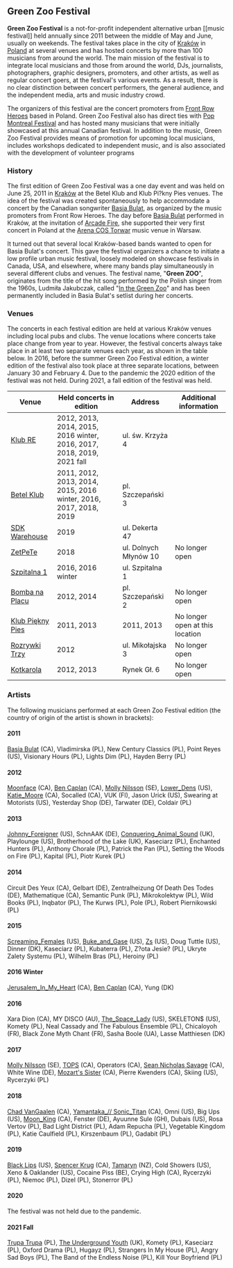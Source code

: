 ## Green Zoo Festival

**Green Zoo Festival** is a not-for-profit independent alternative urban [[music festival]] held annually since 2011 between the middle of May and June, usually on weekends. The festival takes place in the city of [Kraków](https://en.wikipedia.org/wiki/Krak%C3%B3w) in [Poland](https://en.wikipedia.org/wiki/Poland) at several venues and has hosted concerts by more than 100 musicians from around the world. The main mission of the festival is to integrate local musicians and those from around the world, DJs, journalists, photographers, graphic designers, promoters, and other artists, as well as regular concert goers, at the festival's various events. As a result, there is no clear distinction between concert performers, the general audience, and the independent media, arts and music industry crowd.

The organizers of this festival are the concert promoters from [Front Row Heroes](https://frontrowheroes.com/en/about-us/) based in Poland. Green Zoo Festival also has direct ties with [Pop Montreal Festival](https://popmontreal.com/) and has hosted many musicians that were initially showcased at this annual Canadian festival. In addition to the music, Green Zoo Festival provides means of promotion for upcoming local musicians, includes workshops dedicated to independent music, and is also associated with the development of volunteer programs

### History

The first edition of Green Zoo Festival was a one day event and was held on June 25, 2011 in [Kraków](https://en.wikipedia.org/wiki/Krak%C3%B3w) at the Betel Klub and Klub Pi?kny Pies venues. The idea of the festival was created spontaneously to help accommodate a concert by the Canadian songwriter [Basia Bulat](https://en.wikipedia.org/wiki/Basia_Bulat), as organized by the music promoters from Front Row Heroes. The day before [Basia Bulat](https://en.wikipedia.org/wiki/Basia_Bulat) performed in Kraków, at the invitation of [Arcade Fire](https://en.wikipedia.org/wiki/Arcade_Fire), she supported their very first concert in Poland at the [Arena COS Torwar](https://en.wikipedia.org/wiki/Torwar_Hall) music venue in Warsaw.

It turned out that several local Kraków-based bands wanted to open for Basia Bulat's concert. This gave the festival organizers a chance to initiate a low profile urban music festival, loosely modeled on showcase festivals in Canada, USA, and elsewhere, where many bands play simultaneously in several different clubs and venues. The festival name, "**Green ZOO**", originates from the title of the hit song performed by the Polish singer from the 1960s, Ludmiła Jakubczak, called "[In the Green Zoo](https://youtu.be/hqNlQLC1xNg)" and has been permanently included in Basia Bulat's setlist during her concerts.

### Venues

The concerts in each festival edition are held at various Kraków venues including local pubs and clubs. The venue locations where concerts take place change from year to year. However, the festival concerts always take place in at least two separate venues each year, as shown in the table below. In 2016, before the summer Green Zoo Festival edition, a winter edition of the festival also took place at three separate locations, between January 30 and February 4. Due to the pandemic the 2020 edition of the festival was not held. During 2021, a fall edition of the festival was held.

| Venue        | Held concerts in edition     | Address | Additional information |
|--------------|-----------|------------|------------|
| [Klub RE](https://www.facebook.com/klubre/) | 2012, 2013, 2014, 2015, 2016 winter, 2016, 2017, 2018, 2019, 2021 fall  | ul. św. Krzyża 4 | |
| [Betel Klub](https://www.facebook.com/betelpub/) | 2011, 2012, 2013, 2014, 2015, 2016 winter, 2016, 2017, 2018, 2019  | pl. Szczepański 3  |  |
| [SDK Warehouse](https://www.facebook.com/stk47warehouse/) | 2019 | ul. Dekerta 47 | |
| [ZetPeTe](https://www.facebook.com/zetpete.krk/) | 2018 | ul. Dolnych Młynów 10 | No longer open |
| [Szpitalna 1](https://www.facebook.com/szpitalna1/) | 2016, 2016 winter | ul. Szpitalna 1 | |
| [Bomba na Placu](https://www.facebook.com/bombanaplacu/) | 2012, 2014 | pl. Szczepański 2 | No longer open |
| [Klub Piękny Pies](https://www.facebook.com/Klub-Pi%C4%99kny-Pies-186177181423533/) | 2011, 2013 | 2011, 2013 | No longer open at this location |
| [Rozrywki Trzy](https://www.facebook.com/rozrywki.trzy/) | 2012 | ul. Mikołajska 3 | No longer open |
| [Kotkarola](https://www.facebook.com/pages/category/Country-Club---Clubhouse/KOTKAROLA-361891623830938/) | 2012, 2013 | Rynek Gł. 6 | No longer open |

### Artists

The following musicians performed at each Green Zoo Festival edition (the country of origin of the artist is shown in brackets):

#### 2011
[Basia Bulat](https://en.wikipedia.org/wiki/Basia_Bulat) (CA), Vladimirska (PL), New Century Classics (PL), Point Reyes (US), Visionary Hours (PL), Lights Dim (PL), Hayden Berry (PL)

#### 2012
[Moonface](https://en.wikipedia.org/wiki/Moonface_(band)) (CA), [Ben Caplan](https://en.wikipedia.org/wiki/Ben_Caplan) (CA), [Molly Nilsson](https://en.wikipedia.org/wiki/Molly_Nilsson) (SE), [Lower_Dens](https://en.wikipedia.org/wiki/Lower_Dens) (US), [Katie_Moore](https://en.wikipedia.org/wiki/Katie_Moore) (CA), Socalled (CA), VUK (FI), Jason Urick (US), Swearing at Motorists (US), Yesterday Shop (DE), Tarwater (DE), Coldair (PL)

#### 2013
[Johnny_Foreigner](https://en.wikipedia.org/wiki/Johnny_Foreigner) (US), SchnAAK (DE), [Conquering_Animal_Sound](https://en.wikipedia.org/wiki/Conquering_Animal_Sound) (UK), Playlounge (US), Brotherhood of the Lake (UK), Kaseciarz (PL), Enchanted Hunters (PL), Anthony Chorale (PL), Patrick the Pan (PL), Setting the Woods on Fire (PL), Kapital (PL), Piotr Kurek (PL)

#### 2014
Circuit Des Yeux (CA), Gelbart (DE), Zentralheizung Of Death Des Todes (DE), Mathematique (CA), Semantic Punk (PL), Mikrokolektyw (PL), Wild Books (PL), Inqbator (PL), The Kurws (PL), Pole (PL), Robert Piernikowski (PL)

#### 2015
[Screaming_Females](https://en.wikipedia.org/wiki/Screaming_Females) (US), [Buke_and_Gase](https://en.wikipedia.org/wiki/Buke_and_Gase) (US), [Zs](https://en.wikipedia.org/wiki/Zs_(band)) (US), Doug Tuttle (US), Dinner (DK), Kaseciarz (PL), Kubaterra (PL), Z?ota Jesie? (PL), Ukryte Zalety Systemu (PL), Wilhelm Bras (PL), Heroiny (PL)

#### 2016 Winter
[Jerusalem_In_My_Heart](https://en.wikipedia.org/wiki/Jerusalem_In_My_Heart) (CA), [Ben Caplan](https://en.wikipedia.org/wiki/Ben_Caplan) (CA), Yung (DK)

#### 2016
Xara Dion (CA), MY DISCO (AU), [The_Space_Lady](https://en.wikipedia.org/wiki/The_Space_Lady) (US), SKELETON$ (US), Komety (PL), Neal Cassady and The Fabulous Ensemble (PL), Chicaloyoh (FR), Black Zone Myth Chant (FR), Sasha Boole (UA), Lasse Matthiesen (DK)

#### 2017
[Molly Nilsson](https://en.wikipedia.org/wiki/Molly_Nilsson) (SE), [TOPS](https://en.wikipedia.org/wiki/TOPS_(band)) (CA), Operators (CA), [Sean Nicholas Savage](https://en.wikipedia.org/wiki/Sean_Nicholas_Savage) (CA), White Wine (DE), [Mozart's Sister](https://en.wikipedia.org/wiki/Cecile_Believe) (CA), Pierre Kwenders (CA), Skiing (US), Rycerzyki (PL) 

#### 2018
[Chad VanGaalen](https://en.wikipedia.org/wiki/Chad_VanGaalen) (CA), [Yamantaka_// Sonic_Titan](https://en.wikipedia.org/wiki/Yamantaka_//_Sonic_Titan) (CA),  Omni (US), Big Ups (US), [Moon_King](https://en.wikipedia.org/wiki/Moon_King) (CA), Fenster (DE), Ayuunne Sule (GH), Dubais (US), Rosa Vertov (PL), Bad Light District (PL), Adam Repucha (PL), Vegetable Kingdom (PL), Katie Caulfield (PL), Kirszenbaum (PL), Gadabit (PL)

#### 2019
[Black Lips](https://en.wikipedia.org/wiki/Black_Lips) (US), [Spencer Krug](https://en.wikipedia.org/wiki/Moonface_(band)) (CA), [Tamaryn](https://en.wikipedia.org/wiki/Tamaryn) (NZ), Cold Showers (US), Xeno & Oaklander (US), Cocaine Piss (BE), Crying High (CA), Rycerzyki (PL), Niemoc (PL), Dizel (PL), Stonerror (PL)

#### 2020
The festival was not held due to the pandemic.

#### 2021 Fall
[Trupa Trupa](https://en.wikipedia.org/wiki/Trupa_Trupa) (PL), [The Underground Youth](https://en.everybodywiki.com/The_Underground_Youth) (UK), Komety (PL), Kaseciarz (PL), Oxford Drama (PL), Hugayz (PL), Strangers In My House (PL), Angry Sad Boys (PL), The Band of the Endless Noise (PL), Kill Your Boyfriend (PL) 

